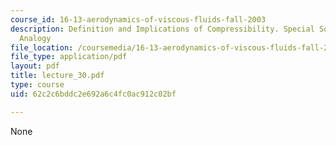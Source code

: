 ```yaml
---
course_id: 16-13-aerodynamics-of-viscous-fluids-fall-2003
description: Definition and Implications of Compressibility. Special Solutions. Reynolds
  Analogy
file_location: /coursemedia/16-13-aerodynamics-of-viscous-fluids-fall-2003/62c2c6bddc2e692a6c4fc0ac912c02bf_lecture_30.pdf
file_type: application/pdf
layout: pdf
title: lecture_30.pdf
type: course
uid: 62c2c6bddc2e692a6c4fc0ac912c02bf

---
```

None